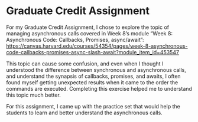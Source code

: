 ﻿# Graduate Credit Assignment

For my Graduate Credit Assignment, I chose to explore the topic of managing asynchronous calls covered in Week 8’s module “Week 8: Asynchronous Code: Callbacks, Promises, async/await”:
https://canvas.harvard.edu/courses/54354/pages/week-8-asynchronous-code-callbacks-promises-async-slash-await?module_item_id=453547

This topic can cause some confusion, and even when I thought I understood the difference between synchronous and asynchronous calls, and understand the synapsis of callbacks, promises, and awaits, I often found myself getting unexpected results when it came to the order the commands are executed. Completing this exercise helped me to understand this topic much better.

For this assignment, I came up with the practice set that would help the students to learn and better understand the asynchronous calls.


